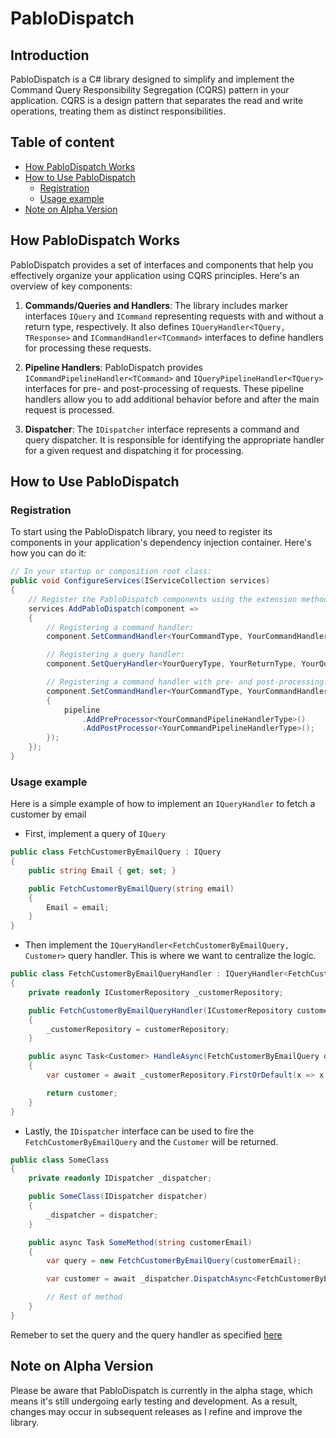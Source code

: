 # PabloDispatch

## Introduction

PabloDispatch is a C# library designed to simplify and implement the Command Query Responsibility Segregation (CQRS) pattern in your application. CQRS is a design pattern that separates the read and write operations, treating them as distinct responsibilities.

## Table of content
- [How PabloDispatch Works](#how-pablodispatch-works)
- [How to Use PabloDispatch](#how-to-use-pablodispatch)
    - [Registration](#registration)
    - [Usage example](#usage-example)
- [Note on Alpha Version](#note-on-alpha-version)

## How PabloDispatch Works

PabloDispatch provides a set of interfaces and components that help you effectively organize your application using CQRS principles. Here's an overview of key components:

1. **Commands/Queries and Handlers**: The library includes marker interfaces `IQuery` and `ICommand` representing requests with and without a return type, respectively.
It also defines `IQueryHandler<TQuery, TResponse>` and `ICommandHandler<TCommand>` interfaces to define handlers for processing these requests.

2. **Pipeline Handlers**: PabloDispatch provides `ICommandPipelineHandler<TCommand>` and `IQueryPipelineHandler<TQuery>` interfaces for pre- and post-processing of requests. These pipeline handlers allow you to add additional behavior before and after the main request is processed.

3. **Dispatcher**: The `IDispatcher` interface represents a command and query dispatcher. It is responsible for identifying the appropriate handler for a given request and dispatching it for processing.

## How to Use PabloDispatch

### Registration

To start using the PabloDispatch library, you need to register its components in your application's dependency injection container. Here's how you can do it:

```csharp
// In your startup or composition root class:
public void ConfigureServices(IServiceCollection services)
{
    // Register the PabloDispatch components using the extension method.
    services.AddPabloDispatch(component =>
    {
        // Registering a command handler:
        component.SetCommandHandler<YourCommandType, YourCommandHandlerType>();

        // Registering a query handler:
        component.SetQueryHandler<YourQueryType, YourReturnType, YourQueryHandlerType>();

        // Registering a command handler with pre- and post-processing:
        component.SetCommandHandler<YourCommandType, YourCommandHandlerType>(pipeline =>
        {
            pipeline
                .AddPreProcessor<YourCommandPipelineHandlerType>()
                .AddPostProcessor<YourCommandPipelineHandlerType>();
        });
    });
}
```


### Usage example

Here is a simple example of how to implement an `IQueryHandler` to fetch a customer by email

- First, implement a query of `IQuery`

```csharp
public class FetchCustomerByEmailQuery : IQuery
{
    public string Email { get; set; }

    public FetchCustomerByEmailQuery(string email)
    {
        Email = email;
    }
}
```

- Then implement the `IQueryHandler<FetchCustomerByEmailQuery, Customer>` query handler. This is where we want to centralize the logic.

```csharp
public class FetchCustomerByEmailQueryHandler : IQueryHandler<FetchCustomerByEmailQuery, Customer>
{
    private readonly ICustomerRepository _customerRepository;

    public FetchCustomerByEmailQueryHandler(ICustomerRepository customerRepository)
    {
        _customerRepository = customerRepository;
    }

    public async Task<Customer> HandleAsync(FetchCustomerByEmailQuery query, CancellationToken cancellationToken = default)
    {
        var customer = await _customerRepository.FirstOrDefault(x => x.Email == query.Email);

        return customer;
    }
}
```

- Lastly, the `IDispatcher` interface can be used to fire the `FetchCustomerByEmailQuery` and the `Customer` will be returned.

```csharp
public class SomeClass
{
    private readonly IDispatcher _dispatcher;

    public SomeClass(IDispatcher dispatcher)
    {
        _dispatcher = dispatcher;
    }

    public async Task SomeMethod(string customerEmail)
    {
        var query = new FetchCustomerByEmailQuery(customerEmail);

        var customer = await _dispatcher.DispatchAsync<FetchCustomerByEmailQuery, Customer>(query);

        // Rest of method
    }
}
```

Remeber to set the query and the query handler as specified [here](#registration)

## Note on Alpha Version

Please be aware that PabloDispatch is currently in the alpha stage, which means it's still undergoing early testing and development. As a result, changes may occur in subsequent releases as I refine and improve the library.